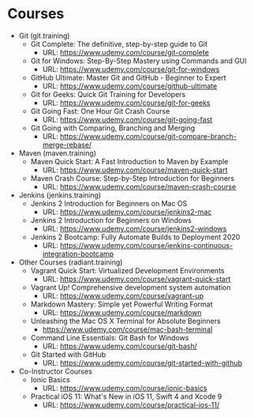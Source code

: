 # Courses

* Git (git.training)
  * Git Complete: The definitive, step-by-step guide to Git
    * URL: https://www.udemy.com/course/git-complete
  * Git for Windows: Step-By-Step Mastery using Commands and GUI
    * URL: https://www.udemy.com/course/git-for-windows
  * GitHub Ultimate: Master Git and GitHub - Beginner to Expert
    * URL: https://www.udemy.com/course/github-ultimate
  * Git for Geeks: Quick Git Training for Developers
    * URL: https://www.udemy.com/course/git-for-geeks
  * Git Going Fast: One Hour Git Crash Course
    * URL: https://www.udemy.com/course/git-going-fast
  * Git Going with Comparing, Branching and Merging
    * URL: https://www.udemy.com/course/git-compare-branch-merge-rebase/
* Maven (maven.training)
  * Maven Quick Start: A Fast Introduction to Maven by Example
    * URL: https://www.udemy.com/course/maven-quick-start
  * Maven Crash Course: Step-by-Step Introduction for Beginners
    * URL: https://www.udemy.com/course/maven-crash-course
* Jenkins (jenkins.training)
  * Jenkins 2 Introduction for Beginners on Mac OS
    * URL: https://www.udemy.com/course/jenkins2-mac
  * Jenkins 2 Introduction for Beginners on Windows
    * URL: https://www.udemy.com/course/jenkins2-windows
  * Jenkins 2 Bootcamp: Fully Automate Builds to Deployment 2020
    * URL: https://www.udemy.com/course/jenkins-continuous-integration-bootcamp
* Other Courses (radiant.training)
  * Vagrant Quick Start: Virtualized Development Environments
    * URL: https://www.udemy.com/course/vagrant-quick-start
  * Vagrant Up! Comprehensive development system automation
    * URL: https://www.udemy.com/course/vagrant-up
  * Markdown Mastery: Simple yet Powerful Writing Format
    * URL: https://www.udemy.com/course/markdown
  * Unleashing the Mac OS X Terminal for Absolute Beginners
    * https://www.udemy.com/course/mac-bash-terminal
  * Command Line Essentials: Git Bash for Windows
    * URL: https://www.udemy.com/course/git-bash/
  * Git Started with GitHub
    * URL: https://www.udemy.com/course/git-started-with-github
* Co-Instructor Courses
  * Ionic Basics
    * URL: https://www.udemy.com/course/ionic-basics
  * Practical iOS 11: What's New in iOS 11, Swift 4 and Xcode 9
    * URL: https://www.udemy.com/course/practical-ios-11/
